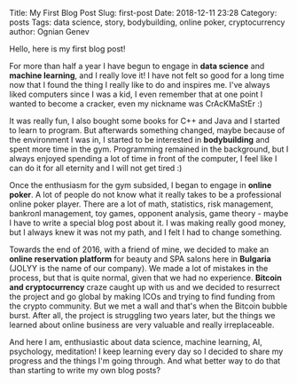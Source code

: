 Title: My First Blog Post
Slug: first-post
Date: 2018-12-11 23:28
Category: posts
Tags: data science, story, bodybuilding, online poker, cryptocurrency
author: Ognian Genev

Hello, here is my first blog post! 

For more than half a year I have begun to engage in <strong>data science</strong> and <strong>machine learning</strong>, and I really love it! I have not felt so good for a long time now that I found the thing I really like to do and inspires me. I've always liked computers since I was a kid, I even remember that at one point I wanted to become a cracker, even my nickname was CrAcKMaStEr :)

It was really fun, I also bought some books for C++ and Java and I started to learn to program. But afterwards something changed, maybe because of the environment I was in, I started to be interested in <strong>bodybuilding</strong> and spent more time in the gym. Programming remained in the background, but I always enjoyed spending a lot of time in front of the computer, I feel like I can do it for all eternity and I will not get tired :)

Once the enthusiasm for the gym subsided, I began to engage in <strong>online poker</strong>. A lot of people do not know what it really takes to be a professional online poker player. There are a lot of math, statistics, risk management, bankroлl management, toy games, opponent analysis, game theory - maybe I have to write a special blog post about it. I was making really good money, but I always knew it was not my path, and I felt I had to change something.

Towards the end of 2016, with a friend of mine, we decided to make an <strong>online reservation platform</strong> for beauty and SPA salons here in <strong>Bulgaria</strong> (JOLYY is the name of our company). 
We made a lot of mistakes in the process, but that is quite normal, given that we had no experience. <strong>Bitcoin and cryptocurrency</strong> craze caught up with us and we decided to resurrect the project and go global by making ICOs and trying to find funding from the crypto community. But we met a wall and that's when the Bitcoin bubble burst. After all, the project is struggling two years later, but the things we learned about online business are very valuable and really irreplaceable.

And here I am, enthusiastic about data science, machine learning, AI, psychology, meditation! I keep learning every day so I decided to share my progress and the things I'm going through. And what better way to do that than starting to write my own blog posts?
 

